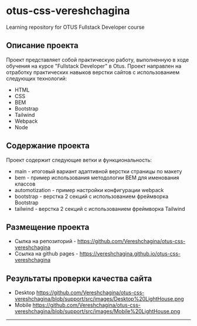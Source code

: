# otus-css-vereshchagina

Learning repository for OTUS Fullstack Developer course

## Описание проекта

Проект представляет собой практическую работу, выполненную в ходе обучения на курсе
"Fullstack Developer" в Otus. Проект направлен на отработку практических навыков
верстки сайтов с использованием следующих технологий:

- HTML
- CSS
- BEM
- Bootstrap
- Tailwind
- Webpack
- Node

## Содержание проекта

Проект содержит следующие ветки и функциональность:

- main - итоговый вариант адаптивной верстки страницы по макету
- bem - пример использования методологии ВЕМ для именования классов
- automotization - пример настройки конфигурации webpack
- bootstrap - верстка 2 секций с использованием фреймворка Bootstrap
- tailwind - верстка 2 секций с использованием фреймворка Tailwind

## Размещение проекта

- Сылка на репозиторий - https://github.com/Vereshchagina/otus-css-vereshchagina
- Ссылка на github pages - https://vereshchagina.github.io/otus-css-vereshchagina

## Результаты проверки качества сайта 

- Desktop https://github.com/Vereshchagina/otus-css-vereshchagina/blob/support/src/images/Desktop%20LightHouse.png
- Mobile https://github.com/Vereshchagina/otus-css-vereshchagina/blob/support/src/images/Mobile%20LightHouse.png


---
